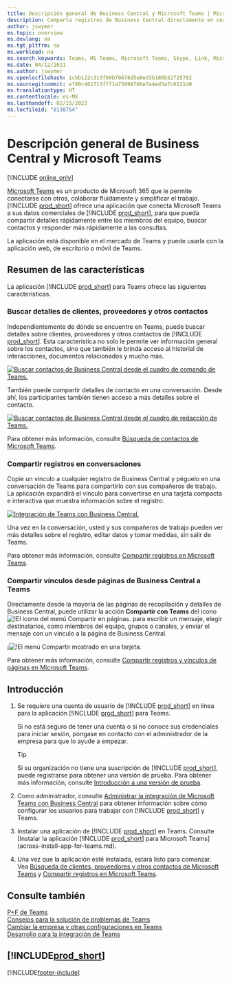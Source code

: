 ```yaml
---
title: Descripción general de Business Central y Microsoft Teams | Microsoft Docs
description: Comparta registros de Business Central directamente en una conversación de Teams.
author: jswymer
ms.topic: overview
ms.devlang: na
ms.tgt_pltfrm: na
ms.workload: na
ms.search.keywords: Teams, MS Teams, Microsoft Teams, Skype, Link, Microsoft 365, collaborate, collaboration, teamwork
ms.date: 04/12/2021
ms.author: jswymer
ms.openlocfilehash: 1cbb122c313f60b79678d5e8ed3b186b52f25782
ms.sourcegitcommit: ef80c461713fff1a75998766e7a4ed3a7c6121d0
ms.translationtype: HT
ms.contentlocale: es-MX
ms.lasthandoff: 02/15/2022
ms.locfileid: "8138754"
---
```

# <a name="business-central-and-microsoft-teams-integration"></a>Descripción general de Business Central y Microsoft Teams

[!INCLUDE [online_only](includes/online_only.md)]

[Microsoft Teams](https://www.microsoft.com/en-us/microsoft-365/microsoft-teams) es un producto de Microsoft 365 que le permite conectarse con otros, colaborar fluidamente y simplificar el trabajo. [!INCLUDE [prod_short](includes/prod_short.md)] ofrece una aplicación que conecta Microsoft Teams a sus datos comerciales de [!INCLUDE [prod_short](includes/prod_short.md)], para que pueda compartir detalles rápidamente entre los miembros del equipo, buscar contactos y responder más rápidamente a las consultas.

La aplicación está disponible en el mercado de Teams y puede usarla con la aplicación web, de escritorio o móvil de Teams.

## <a name="features-overview"></a>Resumen de las características

La aplicación [!INCLUDE [prod_short](includes/prod_short.md)] para Teams ofrece las siguientes características.

### <a name="look-up-details-of-customers-vendors-and-other-contacts"></a>Buscar detalles de clientes, proveedores y otros contactos

Independientemente de dónde se encuentre en Teams, puede buscar detalles sobre clientes, proveedores y otros contactos de [!INCLUDE [prod_short](includes/prod_short.md)]. Esta característica no solo le permite ver información general sobre los contactos, sino que también le brinda acceso al historial de interacciones, documentos relacionados y mucho más.

 [![Buscar contactos de Business Central desde el cuadro de comando de Teams.](media/teams-contacts-overview.png)](media/teams-contacts-overview.png#lightbox)

También puede compartir detalles de contacto en una conversación. Desde ahí, los participantes también tienen acceso a más detalles sobre el contacto.

 [![Buscar contactos de Business Central desde el cuadro de redacción de Teams.](media/teams-contacts.png)](media/teams-contacts.png#lightbox)

Para obtener más información, consulte [Búsqueda de contactos de Microsoft Teams](across-search-contacts-teams.md).

### <a name="share-records-in-conversations"></a>Compartir registros en conversaciones

Copie un vínculo a cualquier registro de Business Central y péguelo en una conversación de Teams para compartirlo con sus compañeros de trabajo. La aplicación expandirá el vínculo para convertirse en una tarjeta compacta e interactiva que muestra información sobre el registro.

[![Integración de Teams con Business Central.](media/teams-intro-v3.png)](media/teams-intro-v3.png#lightbox)

Una vez en la conversación, usted y sus compañeros de trabajo pueden ver más detalles sobre el registro, editar datos y tomar medidas, sin salir de Teams.

Para obtener más información, consulte [Compartir registros en Microsoft Teams](across-working-with-teams.md).

### <a name="share-links-from-pages-in-business-central-to-teams"></a>Compartir vínculos desde páginas de Business Central a Teams

Directamente desde la mayoría de las páginas de recopilación y detalles de Business Central, puede utilizar la acción **Compartir con Teams** del icono ![!El icono del menú Compartir en páginas.](media/share-icon.png "El menú Compartir mostrado en una tarjeta.") para escribir un mensaje, elegir destinatarios, como miembros del equipo, grupos o canales, y enviar el mensaje con un vínculo a la página de Business Central.

¡![!El menú Compartir mostrado en una tarjeta.](media/teams-share-link.png "El menú Compartir mostrado en una tarjeta.")

Para obtener más información, consulte [Compartir registros y vínculos de páginas en Microsoft Teams](across-working-with-teams.md#share-link).

## <a name="get-started"></a>Introducción

1. Se requiere una cuenta de usuario de [!INCLUDE [prod_short](includes/prod_short.md)] en línea para la aplicación [!INCLUDE [prod_short](includes/prod_short.md)] para Teams.

    Si no está seguro de tener una cuenta o si no conoce sus credenciales para iniciar sesión, póngase en contacto con el administrador de la empresa para que lo ayude a empezar.

    > [!TIP]
    > Si su organización no tiene una suscripción de [!INCLUDE [prod_short](includes/prod_short.md)], puede registrarse para obtener una versión de prueba. Para obtener más información, consulte [Introducción a una versión de prueba](across-preview.md#getting-started-with-a-trial).

2. Como administrador, consulte [Administrar la integración de Microsoft Teams con Business Central](admin-teams-integration.md) para obtener información sobre cómo configurar los usuarios para trabajar con [!INCLUDE [prod_short](includes/prod_short.md)] y Teams.
3. Instalar una aplicación de [!INCLUDE [prod_short](includes/prod_short.md)] en Teams. Consulte [Instalar la aplicación [!INCLUDE [prod_short](includes/prod_short.md)] para Microsoft Teams](across-install-app-for-teams.md).
4. Una vez que la aplicación esté instalada, estará listo para comenzar. Vea [Búsqueda de clientes, proveedores y otros contactos de Microsoft Teams](across-search-contacts-teams.md) y [Compartir registros en Microsoft Teams](across-working-with-teams.md).

## <a name="see-also"></a>Consulte también

[P+F de Teams](teams-faq.md)  
[Consejos para la solución de problemas de Teams](admin-teams-troubleshooting.md)  
[Cambiar la empresa y otras configuraciones en Teams](across-teams-settings.md)  
[Desarrollo para la integración de Teams](/dynamics365/business-central/dev-itpro/developer/devenv-develop-for-teams)
  
## [!INCLUDE[prod_short](includes/free_trial_md.md)]  


[!INCLUDE[footer-include](includes/footer-banner.md)]